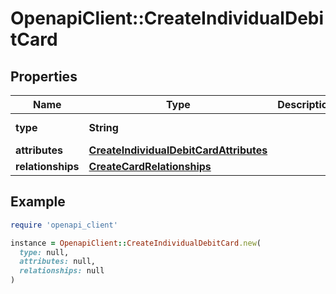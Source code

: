 # OpenapiClient::CreateIndividualDebitCard

## Properties

| Name | Type | Description | Notes |
| ---- | ---- | ----------- | ----- |
| **type** | **String** |  | [default to &#39;individualDebitCard&#39;] |
| **attributes** | [**CreateIndividualDebitCardAttributes**](CreateIndividualDebitCardAttributes.md) |  |  |
| **relationships** | [**CreateCardRelationships**](CreateCardRelationships.md) |  |  |

## Example

```ruby
require 'openapi_client'

instance = OpenapiClient::CreateIndividualDebitCard.new(
  type: null,
  attributes: null,
  relationships: null
)
```

